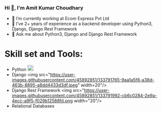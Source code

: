 ### Hi 👋, I'm Amit Kumar Choudhary
 - 🔭 I’m currently working at Ecom Express Pvt Ltd
 - 🌱 I’ve 2+ years of experience as a backend developer using Python3, Django, Django Rest Framework
 -  💬 Ask me about Python3, Django and Django Rest Framework
# Skill set and Tools:
  - Python <img src="https://user-images.githubusercontent.com/45892851/133791249-1985bec7-2de9-4422-a1be-374e2082ff1c.png"  width="20"/>
  - Django <img src="https://user-images.githubusercontent.com/45892851/133791765-9aa1a5f8-a38d-463b-8895-a8dd4433d3df.jpeg" width=20"/>
  - Django Rest Framework <img src="https://user-images.githubusercontent.com/45892851/133791992-cb6c0284-2e9a-4ecc-a9f5-f029b12588fd.png width="20"/>
  - Relational Databases
